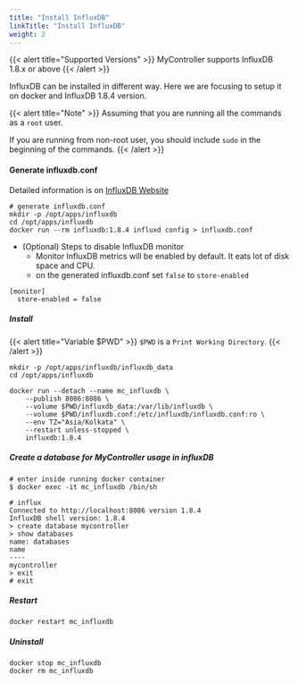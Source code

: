 ```yaml
---
title: "Install InfluxDB"
linkTitle: "Install InfluxDB"
weight: 2
---
```


{{< alert title="Supported Versions" >}}
MyController supports InfluxDB 1.8.x or above
{{< /alert >}}

InfluxDB can be installed in different way. Here we are focusing to setup it on docker and InfluxDB 1.8.4 version.

{{< alert title="Note" >}}
Assuming that you are running all the commands as a `root` user.

If you are running from non-root user, you should include `sudo` in the beginning of the commands.
{{< /alert >}}


#### Generate influxdb.conf
Detailed information is on [InfluxDB Website](https://docs.influxdata.com/influxdb/v1.8/administration/config/)

```
# generate influxdb.conf
mkdir -p /opt/apps/influxdb
cd /opt/apps/influxdb
docker run --rm influxdb:1.8.4 influxd config > influxdb.conf
```

* (Optional) Steps to disable InfluxDB monitor
  * Monitor InfluxDB metrics will be enabled by default. It eats lot of disk space and CPU.
  * on the generated influxdb.conf set `false` to `store-enabled`
```
[monitor]
  store-enabled = false
```

##### Install
{{< alert title="Variable $PWD" >}}
`$PWD` is a `Print Working Directory`.
{{< /alert >}}

```
mkdir -p /opt/apps/influxdb/influxdb_data
cd /opt/apps/influxdb

docker run --detach --name mc_influxdb \
    --publish 8086:8086 \
    --volume $PWD/influxdb_data:/var/lib/influxdb \
    --volume $PWD/influxdb.conf:/etc/influxdb/influxdb.conf:ro \
    --env TZ="Asia/Kolkata" \
    --restart unless-stopped \
    influxdb:1.8.4
```

##### Create a database for MyController usage in influxDB
```
# enter inside running docker container
$ docker exec -it mc_influxdb /bin/sh

# influx
Connected to http://localhost:8086 version 1.8.4
InfluxDB shell version: 1.8.4
> create database mycontroller
> show databases
name: databases
name
----
mycontroller
> exit
# exit
```

##### Restart
```
docker restart mc_influxdb
```

##### Uninstall
```
docker stop mc_influxdb
docker rm mc_influxdb
```
